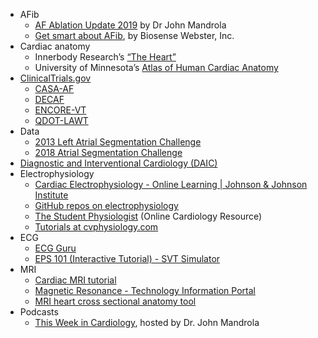 - AFib
  - [AF Ablation Update 2019](https://www.drjohnm.org/2019/02/af-ablation-update-2019) by Dr John Mandrola
  - [Get smart about AFib](https://www.getsmartaboutafib.com/), by Biosense Webster, Inc.
- Cardiac anatomy
  - Innerbody Research’s [“The Heart”](https://www.innerbody.com/image/card01.html)
  - University of Minnesota’s [Atlas of Human Cardiac Anatomy](http://www.vhlab.umn.edu/atlas/index.shtml)
- [ClinicalTrials.gov](https://clinicaltrials.gov)
  - [CASA-AF](https://clinicaltrials.gov/ct2/results/refine?term=CASA-AF)
  - [DECAF](https://clinicaltrials.gov/ct2/results/refine?term=DECAF)
  - [ENCORE-VT](https://clinicaltrials.gov/ct2/results/refine?term=ENCORE-VT)
  - [QDOT-LAWT](https://clinicaltrials.gov/ct2/show/NCT04298177)
- Data
  - [2013 Left Atrial Segmentation Challenge](https://www.cardiacatlas.org/challenges/left-atrium-segmentation-challenge/)
  - [2018 Atrial Segmentation Challenge](http://atriaseg2018.cardiacatlas.org/data/)
- [Diagnostic and Interventional Cardiology (DAIC)](https://www.dicardiology.com/)
- Electrophysiology
  - [Cardiac Electrophysiology - Online Learning | Johnson & Johnson Institute](https://jnjinstitute.com/en-us/online-profed-resources/resources/cardiac-electrophysiology)
  - [GitHub repos on electrophysiology](https://github.com/topics/electrophysiology)
  - [The Student Physiologist](https://thephysiologist.org/) (Online Cardiology Resource)
  - [Tutorials at cvphysiology.com](https://www.cvphysiology.com/Tutorials/tutorials)
- ECG
  - [ECG Guru](http://www.ecgguru.com)
  - [EPS 101 (Interactive Tutorial) - SVT Simulator](http://svtsim.com/eps.html)
- MRI
  - [Cardiac MRI tutorial](http://www.vhlab.umn.edu/atlas/cardiac-mri-tutorial/index.shtml)
  - [Magnetic Resonance - Technology Information Portal](https://www.mr-tip.com/)
  - [MRI heart cross sectional anatomy tool](https://mrimaster.com/anatomy%20heart%20axial%20.html)
- Podcasts
  - [This Week in Cardiology](https://podcasts.apple.com/us/podcast/this-week-in-cardiology/id991125169), hosted by Dr. John Mandrola
